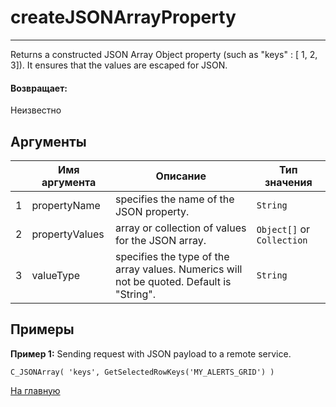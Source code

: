# createJSONArrayProperty

---

Returns a constructed JSON Array Object property (such as "keys" : [ 1, 2, 3]).
It ensures that the values are escaped for JSON.

#### Возвращает:

Неизвестно

## Аргументы

|  | Имя аргумента | Описание | Тип значения |
| --- | --- | --- | --- |
| 1 | propertyName | specifies the name of the JSON property. | `String` |
| 2 | propertyValues | array or collection of values for the JSON array. | `Object[]` or `Collection` |
| 3 | valueType | specifies the type of the array values. Numerics will not be quoted. Default is "String". | `String` |

## Примеры

**Пример 1:** Sending request with JSON payload to a remote service.
```
C_JSONArray( 'keys', GetSelectedRowKeys('MY_ALERTS_GRID') )
```



[На главную](./ecmfunctions/)